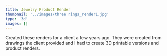 ```yaml
---
title: Jewelry Product Render
thumbnail: '../images/three rings_render1.jpg'
type: '3d'
images: []
---
```


Created these renders for a client a few years ago.
They were created from drawings the client provided and I had
to create 3D printable versions and product renders.
